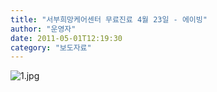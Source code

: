 ```yaml
---
title: "서부희망케어센터 무료진료 4월 23일 - 에이빙"
author: "운영자"
date: 2011-05-01T12:19:30
category: "보도자료"
---
```


![1.jpg](/files/attach/images/2884/071/009/c50ba81c7a22cc0b7ccea07c1c3ce09f.jpg)
